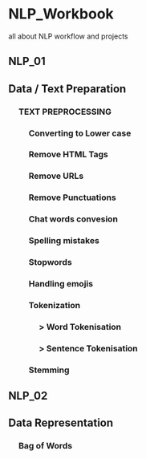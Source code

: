 # NLP_Workbook
all about NLP workflow and projects


## NLP_01
  ## Data / Text Preparation 
   ###  &emsp; TEXT PREPROCESSING
   ###  &emsp; &emsp; Converting to Lower case
   ###  &emsp; &emsp; Remove HTML Tags
   ###  &emsp; &emsp; Remove URLs
   ###  &emsp; &emsp; Remove Punctuations
   ###  &emsp; &emsp; Chat words convesion
   ###  &emsp; &emsp; Spelling mistakes
   ###  &emsp; &emsp; Stopwords 
   ###  &emsp; &emsp; Handling emojis
   ###  &emsp; &emsp; Tokenization
   ###  &emsp; &emsp;  &emsp; > Word Tokenisation
   ###  &emsp; &emsp;  &emsp; > Sentence Tokenisation
   ###  &emsp; &emsp; Stemming
## NLP_02
  ## Data Representation
   ###  &emsp; Bag of Words
 
